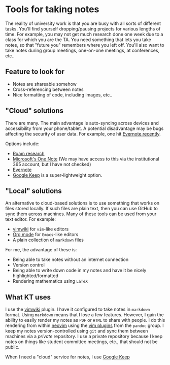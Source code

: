 # Tools for taking notes

The reality of university work is that you are busy with all sorts of different tasks.
You'll find yourself dropping/pausing projects for various lengths of time.
For example, you may not get much research done one week due to a class for which you are the TA.
You need something that lets you take notes, so that "future you" remembers where you left off.
You'll also want to take notes during group meetings, one-on-one meetings, at conferences, etc..

## Feature to look for

* Notes are shareable somehow
* Cross-referencing between notes
* Nice formatting of code, including images, etc..

## "Cloud" solutions

There are many.
The main advantage is auto-syncing across devices and accessibility from your phone/tablet.
A potential disadvantage may be bugs affecting the security of user data.
For example, one hit [Evernote recently](https://techcrunch.com/2019/04/17/evernote-macos-bug/).

Options include:

* [Roam research](https://roamresearch.com/)
* [Microsoft's One Note](https://www.onenote.com/) (We may have access to this via the institutional 365 account, but I have not checked)
* [Evernote](https://evernote.com/)
* [Google Keep](https://keep.google.com) is a super-lightweight option.

## "Local" solutions

An alternative to cloud-based solutions is to use something that works on files stored locally.
If such files are plain text, then you can use GitHub to sync them across machines.
Many of these tools can be used from your text editor.
For example:

* [vimwiki](https://github.com/vimwiki/vimwiki) for `vim`-like editors
* [Org mode](https://orgmode.org) for `Emacs`-like editors
* A plain collection of `markdown` files

For me, the advantage of these is:

* Being able to take notes without an internet connection
* Version control
* Being able to write down code in my notes and have it be nicely highlighted/formatted
* Rendering mathematics using `LaTeX`

## What KT uses

I use the [vimwiki](https://github.com/vimwiki/vimwiki) plugin.
I have it configured to take notes in `markdown` format.
Using `markdown` means that I lose a few features.
However, I gain the ability to easily render my notes as `PDF` or `HTML` to share with people.
I do this rendering from within [neovim](https://neovim.io) using the [vim plugins](https://github.com/vim-pandoc/vim-pandoc) from the `pandoc` group.
I keep my notes version-controlled using `git` and sync them between machines via a *private* repository.
I use a private repository because I keep notes on things like student committee meetings, etc., that should not be public.

When I need a "cloud" service for notes, I use [Google Keep](https://keep.google.com)
